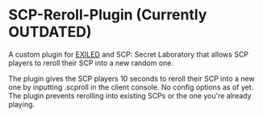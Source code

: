 # SCP-Reroll-Plugin (Currently OUTDATED)
 A custom plugin for [EXILED](https://github.com/galaxy119/EXILED) and SCP: Secret Laboratory that allows SCP players to reroll their SCP into a new random one.


The plugin gives the SCP players 10 seconds to reroll their SCP into a new one by inputting .scproll in the client console. No config options as of yet. The plugin prevents rerolling into existing SCPs or the one you're already playing.
